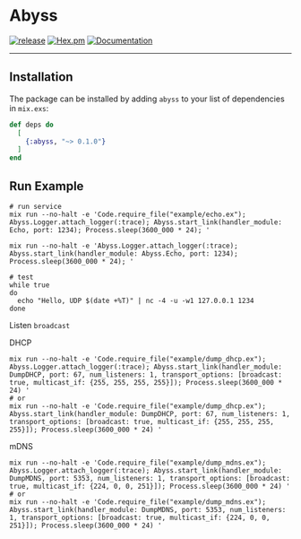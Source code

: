 # Abyss

[![release](https://github.com/gsmlg-dev/abyss/actions/workflows/release.yml/badge.svg)](https://github.com/gsmlg-dev/abyss/actions/workflows/release.yml) 
[![Hex.pm](https://img.shields.io/hexpm/v/abyss.svg)](https://hex.pm/packages/abyss) 
[![Documentation](https://img.shields.io/badge/documentation-gray)](https://hexdocs.pm/abyss)

---

## Installation

The package can be installed by adding `abyss` to your list of dependencies in `mix.exs`:

```elixir
def deps do
  [
    {:abyss, "~> 0.1.0"}
  ]
end
```

## Run Example

```shell
# run service
mix run --no-halt -e 'Code.require_file("example/echo.ex"); Abyss.Logger.attach_logger(:trace); Abyss.start_link(handler_module: Echo, port: 1234); Process.sleep(3600_000 * 24); '

mix run --no-halt -e 'Abyss.Logger.attach_logger(:trace); Abyss.start_link(handler_module: Abyss.Echo, port: 1234); Process.sleep(3600_000 * 24); '

# test
while true
do 
  echo "Hello, UDP $(date +%T)" | nc -4 -u -w1 127.0.0.1 1234
done
```

Listen `broadcast`

DHCP

```shell
mix run --no-halt -e 'Code.require_file("example/dump_dhcp.ex"); Abyss.Logger.attach_logger(:trace); Abyss.start_link(handler_module: DumpDHCP, port: 67, num_listeners: 1, transport_options: [broadcast: true, multicast_if: {255, 255, 255, 255}]); Process.sleep(3600_000 * 24) '
# or
mix run --no-halt -e 'Code.require_file("example/dump_dhcp.ex"); Abyss.start_link(handler_module: DumpDHCP, port: 67, num_listeners: 1, transport_options: [broadcast: true, multicast_if: {255, 255, 255, 255}]); Process.sleep(3600_000 * 24) '
```

mDNS

```shell
mix run --no-halt -e 'Code.require_file("example/dump_mdns.ex"); Abyss.Logger.attach_logger(:trace); Abyss.start_link(handler_module: DumpMDNS, port: 5353, num_listeners: 1, transport_options: [broadcast: true, multicast_if: {224, 0, 0, 251}]); Process.sleep(3600_000 * 24) '
# or
mix run --no-halt -e 'Code.require_file("example/dump_mdns.ex"); Abyss.start_link(handler_module: DumpMDNS, port: 5353, num_listeners: 1, transport_options: [broadcast: true, multicast_if: {224, 0, 0, 251}]); Process.sleep(3600_000 * 24) '
```
